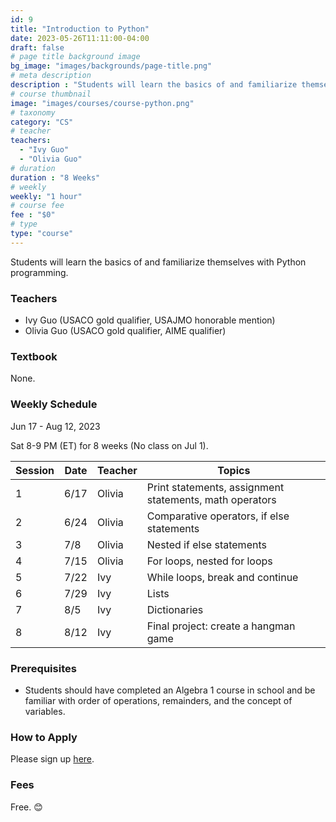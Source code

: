 ```yaml
---
id: 9
title: "Introduction to Python"
date: 2023-05-26T11:11:00-04:00
draft: false
# page title background image
bg_image: "images/backgrounds/page-title.png"
# meta description
description : "Students will learn the basics of and familiarize themselves with Python programming."
# course thumbnail
image: "images/courses/course-python.png"
# taxonomy
category: "CS"
# teacher
teachers:
  - "Ivy Guo"
  - "Olivia Guo"
# duration
duration : "8 Weeks"
# weekly
weekly: "1 hour"
# course fee
fee : "$0"
# type
type: "course"
---
```


Students will learn the basics of and familiarize themselves with Python programming. 

### Teachers

* Ivy Guo (USACO gold qualifier, USAJMO honorable mention)
* Olivia Guo (USACO gold qualifier, AIME qualifier)

### Textbook 
None.

### Weekly Schedule

Jun 17 - Aug 12, 2023

Sat 8-9 PM (ET) for 8 weeks (No class on Jul 1).

|Session|Date  | Teacher|Topics
|-------|------|--------|------------------------------------------------------
|1      |6/17  | Olivia | Print statements, assignment statements, math operators
|2      |6/24  | Olivia | Comparative operators, if else statements
|3      |7/8   | Olivia | Nested if else statements
|4      |7/15  | Olivia | For loops, nested for loops
|5      |7/22  | Ivy    | While loops, break and continue
|6      |7/29  | Ivy    | Lists
|7      |8/5   | Ivy    | Dictionaries
|8      |8/12  | Ivy    | Final project: create a hangman game

### Prerequisites

* Students should have completed an Algebra 1 course in school and be familiar with order of operations, remainders, and the concept of variables.

### How to Apply

Please sign up [here](https://forms.gle/aBzjbyJBFg1CieVC8).

### Fees

Free. 😊

